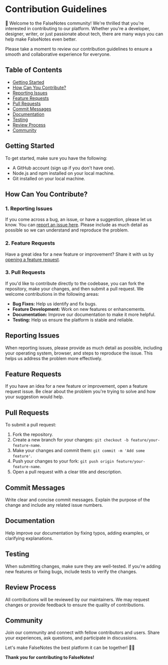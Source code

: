 # Contribution Guidelines

👏 Welcome to the FalseNotes community! We're thrilled that you're interested in contributing to our platform. Whether you're a developer, designer, writer, or just passionate about tech, there are many ways you can help make FalseNotes even better.

Please take a moment to review our contribution guidelines to ensure a smooth and collaborative experience for everyone.

## Table of Contents

- [Getting Started](#getting-started)
- [How Can You Contribute?](#how-can-you-contribute)
- [Reporting Issues](#reporting-issues)
- [Feature Requests](#feature-requests)
- [Pull Requests](#pull-requests)
- [Commit Messages](#commit-messages)
- [Documentation](#documentation)
- [Testing](#testing)
- [Review Process](#review-process)
- [Community](#community)

## Getting Started

To get started, make sure you have the following:

- A GitHub account (sign up if you don't have one).
- Node.js and npm installed on your local machine.
- Git installed on your local machine.

## How Can You Contribute?

### 1. Reporting Issues

If you come across a bug, an issue, or have a suggestion, please let us know. You can [report an issue here](https://github.com/FalseNotes/FalseNotes/issues). Please include as much detail as possible so we can understand and reproduce the problem.

### 2. Feature Requests

Have a great idea for a new feature or improvement? Share it with us by [opening a feature request](https://github.com/FalseNotes/website/issues).

### 3. Pull Requests

If you'd like to contribute directly to the codebase, you can fork the repository, make your changes, and then submit a pull request. We welcome contributions in the following areas:

- **Bug Fixes:** Help us identify and fix bugs.
- **Feature Development:** Work on new features or enhancements.
- **Documentation:** Improve our documentation to make it more helpful.
- **Testing:** Help us ensure the platform is stable and reliable.

## Reporting Issues

When reporting issues, please provide as much detail as possible, including your operating system, browser, and steps to reproduce the issue. This helps us address the problem more effectively.

## Feature Requests

If you have an idea for a new feature or improvement, open a feature request issue. Be clear about the problem you're trying to solve and how your suggestion would help.

## Pull Requests

To submit a pull request:

1. Fork the repository.
2. Create a new branch for your changes: `git checkout -b feature/your-feature-name`.
3. Make your changes and commit them: `git commit -m 'Add some feature'`.
4. Push your changes to your fork: `git push origin feature/your-feature-name`.
5. Open a pull request with a clear title and description.

## Commit Messages

Write clear and concise commit messages. Explain the purpose of the change and include any related issue numbers.

## Documentation

Help improve our documentation by fixing typos, adding examples, or clarifying explanations.

## Testing

When submitting changes, make sure they are well-tested. If you're adding new features or fixing bugs, include tests to verify the changes.

## Review Process

All contributions will be reviewed by our maintainers. We may request changes or provide feedback to ensure the quality of contributions.

## Community

Join our community and connect with fellow contributors and users. Share your experiences, ask questions, and participate in discussions.

Let's make FalseNotes the best platform it can be together! 🌟✨

**Thank you for contributing to FalseNotes!**
